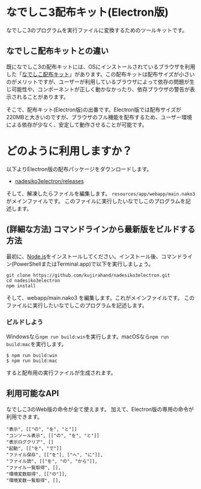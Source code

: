 # なでしこ3配布キット(Electron版)

なでしこ3のプログラムを実行ファイルに変換するためのツールキットです。

## なでしこ配布キットとの違い

既になでしこ3の配布キットには、OSにインストールされているブラウザを利用した「[なでしこ配布キット](https://github.com/kujirahand/nadesiko3webkit)」があります。この配布キットは配布サイズが小さいのがメリットですが、ユーザーが利用しているブラウザによって依存の問題が生じ可能性や、コンポーネントが正しく動かなかったり、依存ブラウザの警告が表示されることがあります。

そこで、配布キット(Electron版)の出番です。Electron版では配布サイズが220MBと大きいのですが、ブラウザのフル機能を配布するため、ユーザー環境による依存が少なく、安定して動作させることが可能です。

# どのように利用しますか？

以下よりElectron版の配布パッケージをダウンロードします。

- [nadesiko3electron/releases](https://github.com/kujirahand/nadesiko3electron/releases)

そして、解凍したらファイルを編集します。
`resources/app/webapp/main.nako3`がメインファイルです。
このファイルに実行したいなでしこのプログラムを記述します。

## (詳細な方法) コマンドラインから最新版をビルドする方法

最初に、[Node.js](https://nodejs.org/ja/)をインストールしてください。インストール後、コマンドライン(PowerShellまたはTerminal.app)で以下を実行しましょう。

```
git clone https://github.com/kujirahand/nadesiko3electron.git
cd nadesiko3electron
npm install
```

そして、webapp/main.nako3 を編集します。これがメインファイルです。
このファイルに実行したいなでしこのプログラムを記述します。

### ビルドしよう

Windowsなら`npm run build:win`を実行します。macOSなら`npm run build:mac`を実行します。

```
$ npm run build:win
$ npm run build:mac
```

すると配布用の実行ファイルが生成されます。

## 利用可能なAPI

なでしこ3のWeb版の命令が全て使えます。
加えて、Electron版の専用の命令が利用できます。

```
"表示", [["の", "を", "と"]]
"コンソール表示", [["の", "を", "と"]]
"表示ログクリア", []
"起動", [["を", "で"]]
"ファイル保存", [["を"], ["へ", "に"]], 
"ファイル読", [["を", "の", "から"]], 
"ファイル一覧取得", [], 
"環境変数取得", [["の"]], 
"環境変数一覧取得", [], 
```






